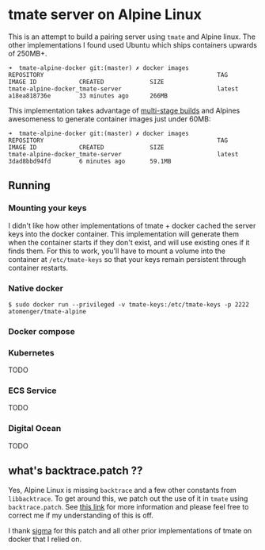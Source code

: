 # tmate server on Alpine Linux

This is an attempt to build a pairing server using `tmate` and Alpine linux. The other implementations I found used Ubuntu which ships containers upwards of 250MB+. 
```
➜  tmate-alpine-docker git:(master) ✗ docker images
REPOSITORY                                                 TAG                                        IMAGE ID            CREATED             SIZE
tmate-alpine-docker_tmate-server                           latest                                     a18ea818736e        33 minutes ago      266MB
```

This implementation takes advantage of [multi-stage builds](https://docs.docker.com/develop/develop-images/multistage-build/) and Alpines awesomeness to generate container images just under 60MB:

```
➜  tmate-alpine-docker git:(master) ✗ docker images
REPOSITORY                                                 TAG                                        IMAGE ID            CREATED             SIZE
tmate-alpine-docker_tmate-server                           latest                                     3dad8bbd94fd        6 minutes ago       59.1MB
```

## Running

### Mounting your keys

I didn't like how other implementations of tmate + docker cached the server keys into the docker container. This implementation will generate them when the container starts if they don't exist, and will use existing ones if it finds them. For this to work, you'll have to mount a volume into the container at `/etc/tmate-keys` so that your keys remain persistent through container restarts.

### Native docker

```
$ sudo docker run --privileged -v tmate-keys:/etc/tmate-keys -p 2222 atomenger/tmate-alpine
```

### Docker compose

### Kubernetes

TODO

### ECS Service

TODO

### Digital Ocean

TODO

## what's backtrace.patch ??

Yes, Alpine Linux is missing `backtrace` and a few other constants from `libbacktrace`. To get around this, we patch out the use of it in `tmate` using `backtrace.patch`.  See [this link](https://www.openwall.com/lists/musl/2015/04/09/3) for more information and please feel free to correct me if my understanding of this is off.


I thank [sigma](https://github.com/sigma/docker-tmate/blob/master/backtrace.patch) for this patch and all other prior implementations of tmate on docker that I relied on.
